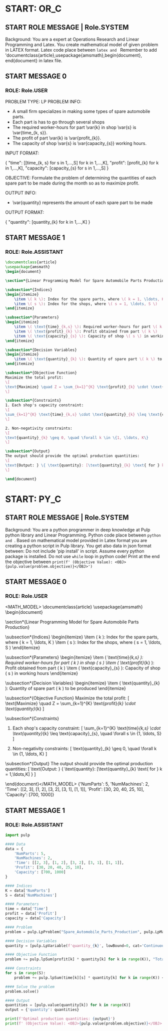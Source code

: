 # START: OR_C 
## START ROLE MESSAGE | Role.SYSTEM 
Background: You are a expert at Operations Research and Linear Programming and Latex. You create mathematical model of given problem in LATEX format. Latex code place between ```latex and ``` Remember to add 'documentclass{article},usepackage{amsmath},begin{document}, end{document} in latex file. 
## START MESSAGE 0 
### ROLE: Role.USER
<DESCRIPTION>
PROBLEM TYPE: LP
PROBLEM INFO:

- A small firm specializes in making some types of spare automobile parts. 
- Each part is has to go through several shops 
- The required worker-hours for part \var{k} in shop \var{s} is \var{time_{k, s}}.
- The profit of part \var{k} is \var{profit_{k}}.
- The capacity of shop \var{s} is \var{capacity_{s}} working hours.

INPUT FORMAT:

{
	"time": [[time_{k, s} for s in 1,...,S] for k in 1,...,K],
	"profit": [profit_{k} for k in 1,...,K],
	"capacity": [capacity_{s} for s in 1,...,S]
}


OBJECTIVE: Formulate the problem of determining the quantities of each spare part to be made during the month so as to maximize profit.

OUTPUT INFO:

- \var{quantity} represents the amount of each spare part to be made

OUTPUT FORMAT:

{
	"quantity": [quantity_{k} for k in 1,...,K]
}
</DESCRIPTION>


## START MESSAGE 1 
### ROLE: Role.ASSISTANT
```latex
\documentclass{article}
\usepackage{amsmath}
\begin{document}

\section*{Linear Programming Model for Spare Automobile Parts Production}

\subsection*{Indices}
\begin{itemize}
    \item \( k \): Index for the spare parts, where \( k = 1, \ldots, K \)
    \item \( s \): Index for the shops, where \( s = 1, \ldots, S \)
\end{itemize}

\subsection*{Parameters}
\begin{itemize}
    \item \( \text{time}_{k,s} \): Required worker-hours for part \( k \) in shop \( s \)
    \item \( \text{profit}_{k} \): Profit obtained from part \( k \)
    \item \( \text{capacity}_{s} \): Capacity of shop \( s \) in working hours
\end{itemize}

\subsection*{Decision Variables}
\begin{itemize}
    \item \( \text{quantity}_{k} \): Quantity of spare part \( k \) to be produced
\end{itemize}

\subsection*{Objective Function}
Maximize the total profit:
\[
\text{Maximize} \quad Z = \sum_{k=1}^{K} \text{profit}_{k} \cdot \text{quantity}_{k}
\]

\subsection*{Constraints}
1. Each shop's capacity constraint:
\[
\sum_{k=1}^{K} \text{time}_{k,s} \cdot \text{quantity}_{k} \leq \text{capacity}_{s}, \quad \forall s \in \{1, \ldots, S\}
\]

2. Non-negativity constraints:
\[
\text{quantity}_{k} \geq 0, \quad \forall k \in \{1, \ldots, K\}
\]

\subsection*{Output}
The output should provide the optimal production quantities:
\[
\text{Output: } \{ \text{quantity}: [\text{quantity}_{k} \text{ for } k = 1,\ldots,K] \}
\]

\end{document}
```

# START: PY_C 
## START ROLE MESSAGE | Role.SYSTEM 
Background: You are a python programmer in deep knowledge at Pulp python library and Linear Programming. Python code place between ```python and ```. Based on mathematical model provided in Latex format you are creating a python script in Pulp library. You get also data in json format between: <DATA></DATA> Do not include 'pip install' in script. Assume every python package is installed. Do not use `while` loop in python code! Print at the end the objective between <OBJ></OBJ> `print(f' (Objective Value): <OBJ>{pulp.value(problem.objective)}</OBJ>')` 
## START MESSAGE 0 
### ROLE: Role.USER
<MATH_MODEL>
\documentclass{article}
\usepackage{amsmath}
\begin{document}

\section*{Linear Programming Model for Spare Automobile Parts Production}

\subsection*{Indices}
\begin{itemize}
    \item \( k \): Index for the spare parts, where \( k = 1, \ldots, K \)
    \item \( s \): Index for the shops, where \( s = 1, \ldots, S \)
\end{itemize}

\subsection*{Parameters}
\begin{itemize}
    \item \( \text{time}_{k,s} \): Required worker-hours for part \( k \) in shop \( s \)
    \item \( \text{profit}_{k} \): Profit obtained from part \( k \)
    \item \( \text{capacity}_{s} \): Capacity of shop \( s \) in working hours
\end{itemize}

\subsection*{Decision Variables}
\begin{itemize}
    \item \( \text{quantity}_{k} \): Quantity of spare part \( k \) to be produced
\end{itemize}

\subsection*{Objective Function}
Maximize the total profit:
\[
\text{Maximize} \quad Z = \sum_{k=1}^{K} \text{profit}_{k} \cdot \text{quantity}_{k}
\]

\subsection*{Constraints}
1. Each shop's capacity constraint:
\[
\sum_{k=1}^{K} \text{time}_{k,s} \cdot \text{quantity}_{k} \leq \text{capacity}_{s}, \quad \forall s \in \{1, \ldots, S\}
\]

2. Non-negativity constraints:
\[
\text{quantity}_{k} \geq 0, \quad \forall k \in \{1, \ldots, K\}
\]

\subsection*{Output}
The output should provide the optimal production quantities:
\[
\text{Output: } \{ \text{quantity}: [\text{quantity}_{k} \text{ for } k = 1,\ldots,K] \}
\]

\end{document}</MATH_MODEL>
<DATA>
{'NumParts': 5, 'NumMachines': 2, 'Time': [[2, 3], [1, 2], [3, 2], [3, 1], [1, 1]], 'Profit': [30, 20, 40, 25, 10], 'Capacity': [700, 1000]}</DATA>


## START MESSAGE 1 
### ROLE: Role.ASSISTANT
```python
import pulp

#### Data
data = {
    'NumParts': 5,
    'NumMachines': 2,
    'Time': [[2, 3], [1, 2], [3, 2], [3, 1], [1, 1]],
    'Profit': [30, 20, 40, 25, 10],
    'Capacity': [700, 1000]
}

#### Indices
K = data['NumParts']
S = data['NumMachines']

#### Parameters
time = data['Time']
profit = data['Profit']
capacity = data['Capacity']

#### Problem
problem = pulp.LpProblem("Spare_Automobile_Parts_Production", pulp.LpMaximize)

#### Decision Variables
quantity = [pulp.LpVariable(f'quantity_{k}', lowBound=0, cat='Continuous') for k in range(K)]

#### Objective Function
problem += pulp.lpSum(profit[k] * quantity[k] for k in range(K)), "Total Profit"

#### Constraints
for s in range(S):
    problem += pulp.lpSum(time[k][s] * quantity[k] for k in range(K)) <= capacity[s], f"Capacity_Shop_{s}"

#### Solve the problem
problem.solve()

#### Output
quantities = [pulp.value(quantity[k]) for k in range(K)]
output = {'quantity': quantities}

print(f'Optimal production quantities: {output}')
print(f' (Objective Value): <OBJ>{pulp.value(problem.objective)}</OBJ>')
```

